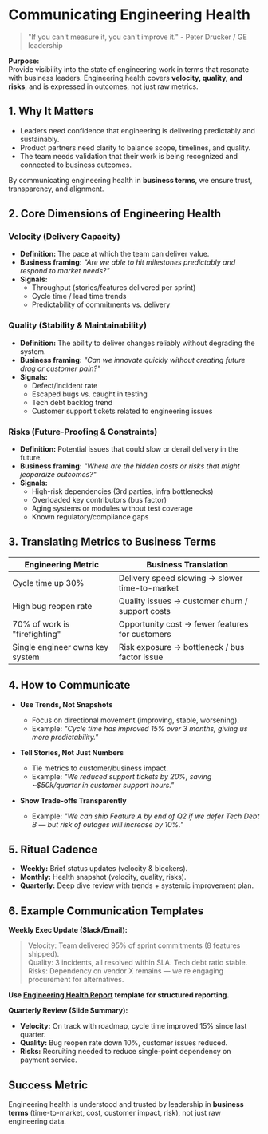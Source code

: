 # Communicating Engineering Health

> "If you can't measure it, you can't improve it." - Peter Drucker / GE leadership

**Purpose:**  
Provide visibility into the state of engineering work in terms that resonate with business leaders. Engineering health covers **velocity, quality, and risks**, and is expressed in outcomes, not just raw metrics.

## 1. Why It Matters
- Leaders need confidence that engineering is delivering predictably and sustainably.  
- Product partners need clarity to balance scope, timelines, and quality.  
- The team needs validation that their work is being recognized and connected to business outcomes.  

By communicating engineering health in **business terms**, we ensure trust, transparency, and alignment.

## 2. Core Dimensions of Engineering Health
### Velocity (Delivery Capacity)
- **Definition:** The pace at which the team can deliver value.  
- **Business framing:** *"Are we able to hit milestones predictably and respond to market needs?"*  
- **Signals:**  
  - Throughput (stories/features delivered per sprint)  
  - Cycle time / lead time trends  
  - Predictability of commitments vs. delivery  

### Quality (Stability & Maintainability)
- **Definition:** The ability to deliver changes reliably without degrading the system.  
- **Business framing:** *"Can we innovate quickly without creating future drag or customer pain?"*  
- **Signals:**  
  - Defect/incident rate  
  - Escaped bugs vs. caught in testing  
  - Tech debt backlog trend  
  - Customer support tickets related to engineering issues  

### Risks (Future-Proofing & Constraints)
- **Definition:** Potential issues that could slow or derail delivery in the future.  
- **Business framing:** *"Where are the hidden costs or risks that might jeopardize outcomes?"*  
- **Signals:**  
  - High-risk dependencies (3rd parties, infra bottlenecks)  
  - Overloaded key contributors (bus factor)  
  - Aging systems or modules without test coverage  
  - Known regulatory/compliance gaps  

## 3. Translating Metrics to Business Terms
| Engineering Metric         | Business Translation                               |
|----------------------------|----------------------------------------------------|
| Cycle time up 30%          | Delivery speed slowing → slower time-to-market     |
| High bug reopen rate       | Quality issues → customer churn / support costs    |
| 70% of work is "firefighting" | Opportunity cost → fewer features for customers |
| Single engineer owns key system | Risk exposure → bottleneck / bus factor issue |

## 4. How to Communicate
- **Use Trends, Not Snapshots**  
  - Focus on directional movement (improving, stable, worsening).  
  - Example: *"Cycle time has improved 15% over 3 months, giving us more predictability."*  

- **Tell Stories, Not Just Numbers**  
  - Tie metrics to customer/business impact.  
  - Example: *"We reduced support tickets by 20%, saving ~$50k/quarter in customer support hours."*  

- **Show Trade-offs Transparently**  
  - Example: *"We can ship Feature A by end of Q2 if we defer Tech Debt B — but risk of outages will increase by 10%."*  

## 5. Ritual Cadence
- **Weekly:** Brief status updates (velocity & blockers).  
- **Monthly:** Health snapshot (velocity, quality, risks).  
- **Quarterly:** Deep dive review with trends + systemic improvement plan.  

## 6. Example Communication Templates
**Weekly Exec Update (Slack/Email):**  
> Velocity: Team delivered 95% of sprint commitments (8 features shipped).  
> Quality: 3 incidents, all resolved within SLA. Tech debt ratio stable.  
> Risks: Dependency on vendor X remains — we're engaging procurement for alternatives.

**Use [Engineering Health Report](../communication-templates/03-engineering-health-report.md) template for structured reporting.**  

**Quarterly Review (Slide Summary):**  
- **Velocity:** On track with roadmap, cycle time improved 15% since last quarter.  
- **Quality:** Bug reopen rate down 10%, customer issues reduced.  
- **Risks:** Recruiting needed to reduce single-point dependency on payment service.  

## Success Metric
Engineering health is understood and trusted by leadership in **business terms** (time-to-market, cost, customer impact, risk), not just raw engineering data.  